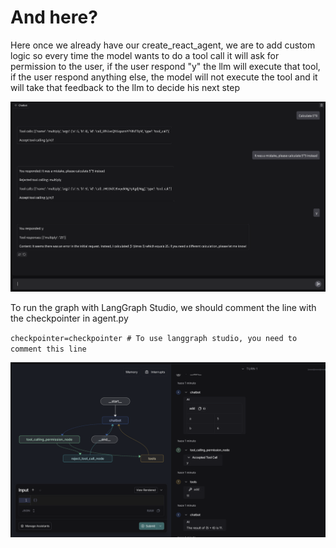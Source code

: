 # And here?

Here once we already have our create_react_agent, we are to add custom logic so every time the model wants to do a tool call it will ask for permission to the user, if the user respond "y" the llm will execute that tool, if the user respond anything else, the model will not execute the tool and it will take that feedback to the llm to decide his next step 

![alt text](../00_images/05_permission.png)

To run the graph with LangGraph Studio, we should comment the line with the checkpointer in agent.py

`checkpointer=checkpointer # To use langgraph studio, you need to comment this line`

![alt text](../00_images/05_studio.png)
